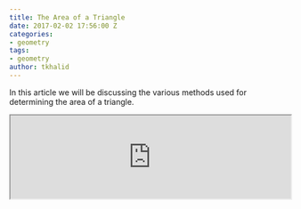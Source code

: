 ```yaml
---
title: The Area of a Triangle
date: 2017-02-02 17:56:00 Z
categories:
- geometry
tags:
- geometry
author: tkhalid
---
```


In this article we will be discussing the various methods used for determining the area of a triangle.

<iframe id="mathframe" src="https://studymath.github.io/assets/docs/Area%20of%20a%20triangle.pdf" width="100%" scrolling="no"></iframe>